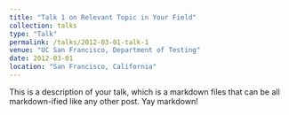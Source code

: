 ```yaml
---
title: "Talk 1 on Relevant Topic in Your Field"
collection: talks
type: "Talk"
permalink: /talks/2012-03-01-talk-1
venue: "UC San Francisco, Department of Testing"
date: 2012-03-01
location: "San Francisco, California"
---
```



This is a description of your talk, which is a markdown files that can be all markdown-ified like any other post. Yay markdown!
